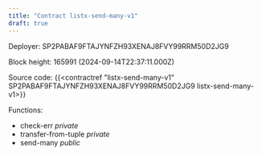 ```yaml
---
title: "Contract listx-send-many-v1"
draft: true
---
```

Deployer: SP2PABAF9FTAJYNFZH93XENAJ8FVY99RRM50D2JG9


 



Block height: 165991 (2024-09-14T22:37:11.000Z)

Source code: {{<contractref "listx-send-many-v1" SP2PABAF9FTAJYNFZH93XENAJ8FVY99RRM50D2JG9 listx-send-many-v1>}}

Functions:

* check-err _private_
* transfer-from-tuple _private_
* send-many _public_
